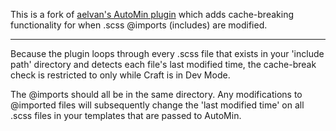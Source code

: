 This is a fork of [aelvan's AutoMin plugin](https://github.com/aelvan/AutoMin-Craft) which adds cache-breaking functionality for when .scss @imports (includes) are modified.

---

Because the plugin loops through every .scss file that exists in your 'include path' directory and detects each file's last modified time, the cache-break check is restricted to only while Craft is in Dev Mode.

The @imports should all be in the same directory. Any modifications to @imported files will subsequently change the 'last modified time' on all .scss files in your templates that are passed to AutoMin.
